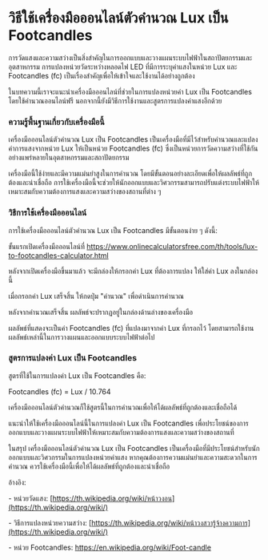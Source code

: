 วิธีใช้เครื่องมือออนไลน์ตัวคำนวณ Lux เป็น Footcandles
=====================================================

การวัดแสงและความสว่างเป็นสิ่งสำคัญในการออกแบบและวางแผนระบบไฟฟ้าในสถาปัตยกรรมและอุตสาหกรรม การแปลงหน่วยวัดระหว่างหลอดไฟ LED ที่มีการระบุค่าแสงในหน่วย Lux และ Footcandles (fc) เป็นเรื่องสำคัญเพื่อให้เข้าใจและใช้งานได้อย่างถูกต้อง

ในบทความนี้เราจะแนะนำเครื่องมือออนไลน์ที่ช่วยในการแปลงหน่วยค่า Lux เป็น Footcandles โดยใช้คำนวณออนไลน์ฟรี นอกจากนี้ยังมีวิธีการใช้งานและสูตรการแปลงค่าแสงอีกด้วย

### ความรู้พื้นฐานเกี่ยวกับเครื่องมือนี้

เครื่องมือออนไลน์ตัวคำนวณ Lux เป็น Footcandles เป็นเครื่องมือที่มีไว้สำหรับคำนวณและแปลงค่าการแสงจากหน่วย Lux ให้เป็นหน่วย Footcandles (fc) ซึ่งเป็นหน่วยการวัดความสว่างที่ใช้กันอย่างแพร่หลายในอุตสาหกรรมและสถาปัตยกรรม

เครื่องมือนี้ใช้ง่ายและมีความแม่นยำสูงในการคำนวณ โดยมีขั้นตอนอย่างละเอียดเพื่อให้ผลลัพธ์ที่ถูกต้องและน่าเชื่อถือ การใช้เครื่องมือนี้จะช่วยให้นักออกแบบและวิศวกรรมสามารถปรับแต่งระบบไฟฟ้าให้เหมาะสมกับความต้องการแสงและความสว่างของสถานที่ต่าง ๆ

### วิธีการใช้เครื่องมือออนไลน์

การใช้เครื่องมือออนไลน์ตัวคำนวณ Lux เป็น Footcandles มีขั้นตอนง่าย ๆ ดังนี้:

ขั้นแรกเปิดเครื่องมือออนไลน์ที่ <https://www.onlinecalculatorsfree.com/th/tools/lux-to-footcandles-calculator.html>

หลังจากเปิดเครื่องมือขึ้นมาแล้ว จะมีกล่องให้กรอกค่า Lux ที่ต้องการแปลง ให้ใส่ค่า Lux ลงในกล่องนี้

เมื่อกรอกค่า Lux เสร็จสิ้น ให้กดปุ่ม "คำนวณ" เพื่อดำเนินการคำนวณ

หลังจากคำนวณเสร็จสิ้น ผลลัพธ์จะปรากฏอยู่ในกล่องด้านล่างของเครื่องมือ

ผลลัพธ์ที่แสดงจะเป็นค่า Footcandles (fc) ที่แปลงมาจากค่า Lux ที่กรอกไว้ โดยสามารถใช้งานผลลัพธ์เหล่านี้ในการวางแผนและออกแบบระบบไฟฟ้าต่อไป

### สูตรการแปลงค่า Lux เป็น Footcandles

สูตรที่ใช้ในการแปลงค่า Lux เป็น Footcandles คือ:

Footcandles (fc) = Lux / 10.764

เครื่องมือออนไลน์ตัวคำนวณก็ใช้สูตรนี้ในการคำนวณเพื่อให้ได้ผลลัพธ์ที่ถูกต้องและเชื่อถือได้

แนะนำให้ใช้เครื่องมือออนไลน์นี้ในการแปลงค่า Lux เป็น Footcandles เพื่อประโยชน์ของการออกแบบและวางแผนระบบไฟฟ้าให้เหมาะสมกับความต้องการแสงและความสว่างของสถานที่

ในสรุป เครื่องมือออนไลน์ตัวคำนวณ Lux เป็น Footcandles เป็นเครื่องมือที่มีประโยชน์สำหรับนักออกแบบและวิศวกรรมในการแปลงหน่วยค่าแสง หากคุณต้องการความแม่นยำและความสะดวกในการคำนวณ ควรใช้เครื่องมือนี้เพื่อให้ได้ผลลัพธ์ที่ถูกต้องและน่าเชื่อถือ

อ้างอิง:

\- หน่วยวัดแสง: [https://th.wikipedia.org/wiki/หน้าวงอน](https://th.wikipedia.org/wiki/)

\- วิธีการแปลงหน่วยความสว่าง: [https://th.wikipedia.org/wiki/หน้าวงสวารู้จ้างความการ](https://th.wikipedia.org/wiki/)

\- หน่วย Footcandles: <https://en.wikipedia.org/wiki/Foot-candle>